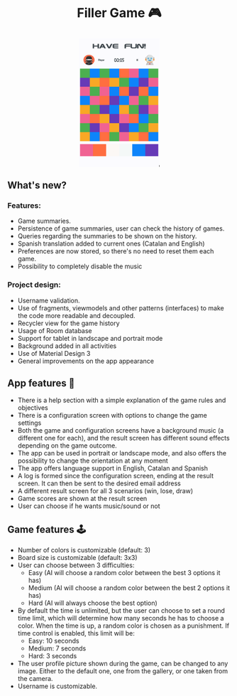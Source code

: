 <h1 align="center">
Filler Game 🎮
</h1>

<h2 align = center> <img align="center" src="https://github.com/oriolagobat/Filler-Game/blob/main/images/gameplay.gif" height="288px" width="182px"/> </h2>

## What's new?
### Features:
- Game summaries.
- Persistence of game summaries, user can check the history of games.
- Queries regarding the summaries to be shown on the history.
- Spanish translation added to current ones (Catalan and English)
- Preferences are now stored, so there's no need to reset them each game.
- Possibility to completely disable the music

### Project design:
- Username validation.
- Use of fragments, viewmodels and other patterns (interfaces) to make the code more readable and decoupled.
- Recycler view for the game history
- Usage of Room database
- Support for tablet in landscape and portrait mode
- Background added in all activities
- Use of Material Design 3
- General improvements on the app appearance

## App features 📱

- There is a help section with a simple explanation of the game rules and objectives
- There is a configuration screen with options to change the game settings
- Both the game and configuration screens have a background music (a different one for each), and
  the result screen has different sound effects depending on the game outcome.
- The app can be used in portrait or landscape mode, and also offers the possibility to change the
  orientation at any moment
- The app offers language support in English, Catalan and Spanish
- A log is formed since the configuration screen, ending at the result screen. It can then be
  sent to the desired email address
- A different result screen for all 3 scenarios (win, lose, draw)
- Game scores are shown at the result screen
- User can choose if he wants music/sound or not

## Game features 🕹️

- Number of colors is customizable (default: 3)
- Board size is customizable (default: 3x3)
- User can choose between 3 difficulties:
    - Easy (AI will choose a random color between the best 3 options it has)
    - Medium (AI will choose a random color between the best 2 options it has)
    - Hard (AI will always choose the best option)
- By default the time is unlimited, but the user can choose to set a round time limit, which will
  determine how many seconds he has to choose a color. When the time is up, a random color is chosen
  as a punishment. If time control is enabled, this limit will be:
    - Easy: 10 seconds
    - Medium: 7 seconds
    - Hard: 3 seconds
- The user profile picture shown during the game, can be changed to any image. Either to the default
  one, one from the gallery, or one taken from the camera.
- Username is customizable.
